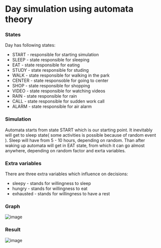 # Day simulation using automata theory

### States
Day has following states:
* START - responsible for starting simulation
* SLEEP - state responsible for sleeping
* EAT - state responsible for eating
* STUDY - state responsible for studing
* WALK - state responsible for walking in the park
* CENTER - state responsoble for going to center
* SHOP - state responsible for shopping
* VIDEO - state responsible for watching videos
* RAIN - state responsible for rain
* CALL - state responsible for sudden work call
* ALARM - state responsible for air alarm

### Simulation
Automata starts from state START which is our starting point. It inevitably will get to sleep state( some activities is possible because of random event ). Sleep will have from 5 - 10 hours, depending on random. Than after waking up automata will get in EAT state, from which it can go almost anywhere, depending on random factor and exrta variables.

### Extra variables
There are three extra variables which influence on decisions:
* sleepy - stands for willingness to sleep
* hungry - stands for willingness to eat
* exhausted - stands for willingness to have a rest

### Graph
![image](https://github.com/maksDev123/automata/assets/116755445/0c2ad60a-6a18-4311-b46f-dd9519115a1c)

### Result
![image](https://github.com/maksDev123/automata/assets/116755445/1a8e1db1-bf03-429a-9562-4c228f219d46)


